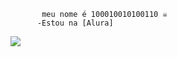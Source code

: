            meu nome é 100010010100110 ☠️
          -Estou na [Alura]
![](https://github.com/100010010100110/100010010100110/assets/146442671/9ddf3f18-5b3e-45da-bc61-626e25f5de07)

